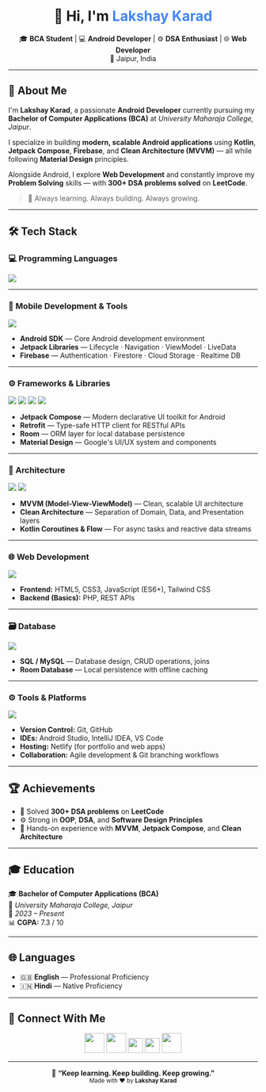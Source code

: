 <h1 align="center">👋 Hi, I'm <span style="color:#4285F4;">Lakshay Karad</span></h1>

<p align="center">
🎓 <b>BCA Student</b> | 💻 <b>Android Developer</b> | ⚙️ <b>DSA Enthusiast</b> | 🌐 <b>Web Developer</b>  
<br>
📍 Jaipur, India  
</p>

---

## 🧠 About Me

I'm **Lakshay Karad**, a passionate **Android Developer** currently pursuing my **Bachelor of Computer Applications (BCA)** at *University Maharaja College, Jaipur*.  

I specialize in building **modern, scalable Android applications** using **Kotlin**, **Jetpack Compose**, **Firebase**, and **Clean Architecture (MVVM)** — all while following **Material Design** principles.  

Alongside Android, I explore **Web Development** and constantly improve my **Problem Solving** skills — with **300+ DSA problems solved** on **LeetCode**.  

> 🚀 Always learning. Always building. Always growing.

---

## 🛠️ Tech Stack

### 💻 Programming Languages
<p align="left">
  <img src="https://skillicons.dev/icons?i=kotlin,java,cpp,python,c,html,css,js,php" />
</p>

---

### 📱 Mobile Development & Tools
<p align="left">
  <img src="https://skillicons.dev/icons?i=androidstudio,gradle,firebase" />
</p>

- **Android SDK** — Core Android development environment  
- **Jetpack Libraries** — Lifecycle · Navigation · ViewModel · LiveData  
- **Firebase** — Authentication · Firestore · Cloud Storage · Realtime DB  

---

### ⚙️ Frameworks & Libraries
<p align="left">
  <img src="https://img.shields.io/badge/Jetpack%20Compose-4285F4?style=for-the-badge&logo=jetpackcompose&logoColor=white" />
  <img src="https://img.shields.io/badge/Retrofit-007ACC?style=for-the-badge&logo=square&logoColor=white" />
  <img src="https://img.shields.io/badge/Room-FF6F00?style=for-the-badge&logo=sqlite&logoColor=white" />
  <img src="https://img.shields.io/badge/Material%20Design-757575?style=for-the-badge&logo=materialdesign&logoColor=white" />
</p>

- **Jetpack Compose** — Modern declarative UI toolkit for Android  
- **Retrofit** — Type-safe HTTP client for RESTful APIs  
- **Room** — ORM layer for local database persistence  
- **Material Design** — Google's UI/UX system and components  

---

### 🧩 Architecture
<p align="left">
  <img src="https://img.shields.io/badge/MVVM-FF4081?style=for-the-badge&logo=android&logoColor=white" />
  <img src="https://img.shields.io/badge/Clean%20Architecture-00C853?style=for-the-badge&logo=android&logoColor=white" />
</p>

- **MVVM (Model-View-ViewModel)** — Clean, scalable UI architecture  
- **Clean Architecture** — Separation of Domain, Data, and Presentation layers  
- **Kotlin Coroutines & Flow** — For async tasks and reactive data streams  

---

### 🌐 Web Development
<p align="left">
  <img src="https://skillicons.dev/icons?i=html,css,js,tailwind" />
</p>

- **Frontend:** HTML5, CSS3, JavaScript (ES6+), Tailwind CSS  
- **Backend (Basics):** PHP, REST APIs  

---

### 🗃️ Database
<p align="left">
  <img src="https://skillicons.dev/icons?i=mysql,sqlite" />
</p>

- **SQL / MySQL** — Database design, CRUD operations, joins  
- **Room Database** — Local persistence with offline caching  

---

### ⚙️ Tools & Platforms
<p align="left">
  <img src="https://skillicons.dev/icons?i=git,github,vscode,idea,androidstudio,netlify" />
</p>

- **Version Control:** Git, GitHub  
- **IDEs:** Android Studio, IntelliJ IDEA, VS Code  
- **Hosting:** Netlify (for portfolio and web apps)  
- **Collaboration:** Agile development & Git branching workflows

--- 

## 🏆 Achievements

- 🧠 Solved **300+ DSA problems** on **LeetCode**  
- ⚙️ Strong in **OOP**, **DSA**, and **Software Design Principles**  
- 🚀 Hands-on experience with **MVVM**, **Jetpack Compose**, and **Clean Architecture**

---

## 🎓 Education

🎓 **Bachelor of Computer Applications (BCA)**  
📍 *University Maharaja College, Jaipur*  
📅 *2023 – Present*  
📊 **CGPA:** 7.3 / 10  

---

## 🌐 Languages

- 🇬🇧 **English** — Professional Proficiency  
- 🇮🇳 **Hindi** — Native Proficiency  

---

## 🔗 Connect With Me

<p align="center">
  <a href="mailto:karadlakshay7@gmail.com"><img src="https://skillicons.dev/icons?i=gmail" height="40" /></a>
  <a href="https://www.linkedin.com/in/lakshay-karad"><img src="https://skillicons.dev/icons?i=linkedin" height="40" /></a>
  <a href="https://leetcode.com/karadlakshay7"><img src="https://img.shields.io/badge/LeetCode-FFA116?style=for-the-badge&logo=leetcode&logoColor=white" height="30"/></a>
  <a href="https://your-portfolio-link.com"><img src="https://img.shields.io/badge/Portfolio-000000?style=for-the-badge&logo=vercel&logoColor=white" height="30"/></a>
  <a href="https://github.com/lakshaykarad"><img src="https://skillicons.dev/icons?i=github" height="40" /></a>
</p>

---

<p align="center">
  💬 <b>“Keep learning. Keep building. Keep growing.”</b>  
  <br>
  <sub>Made with ❤️ by <b>Lakshay Karad</b></sub>
</p>
